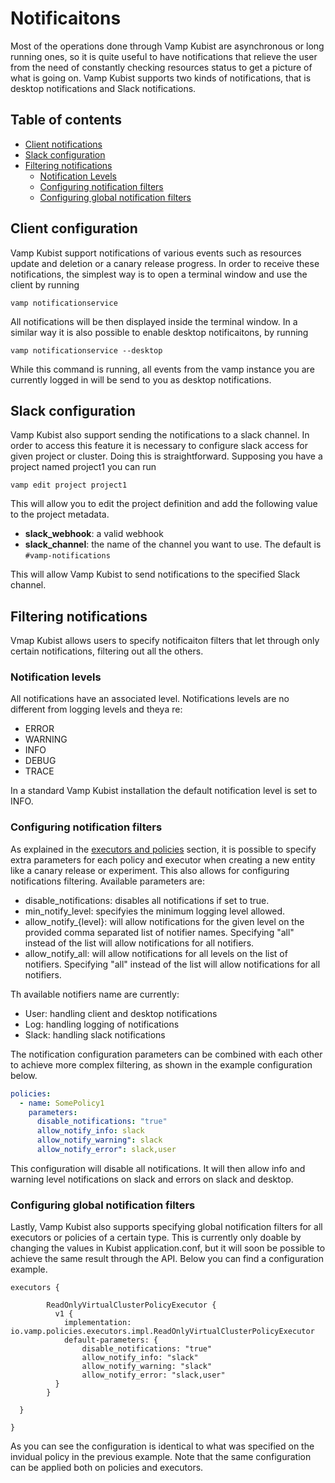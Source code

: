 # Notificaitons

Most of the operations done through Vamp Kubist are asynchronous or long running ones, so it is quite useful to have notifications that relieve the user from the need of constantly checking resources status to get a picture of what is going on.
Vamp Kubist supports two kinds of notifications, that is desktop notifications and Slack notifications.

## Table of contents

* [Client notifications](#client-notifications)
* [Slack configuration](#slack-configuration)
* [Filtering notifications](#filtering-notifications)
    * [Notification Levels](#notification-levels)
    * [Configuring notification filters](#configuring-notification-filters)
    * [Configuring global notification filters](#configuring-global-notification-filters)

## Client configuration

Vamp Kubist support notifications of various events such as resources update and deletion or a canary release progress.
In order to receive these notifications, the simplest way is to open a terminal window and use the client by running

```shell
vamp notificationservice
```

All notifications will be then displayed inside the terminal window.
In a similar way it is also possible to enable desktop notificaitons, by running

```shell
vamp notificationservice --desktop
```

While this command is running, all events from the vamp instance you are currently logged in will be send to you as desktop notifications.

## Slack configuration

Vamp Kubist also support sending the notifications to a slack channel.
In order to access this feature it is necessary to configure slack access for given project or cluster.
Doing this is straightforward.
Supposing you have a project named project1 you can run

```shell
vamp edit project project1
```

This will allow you to edit the project definition and add the following value to the project metadata.

- **slack_webhook**: a valid webhook
- **slack_channel**: the name of the channel you want to use. The default is `#vamp-notifications`

This will allow Vamp Kubist to send notifications to the specified Slack channel.

## Filtering notifications

Vmap Kubist allows users to specify notificaiton filters that let through only certain notifications, filtering out all the others.

### Notification levels

All notifications have an associated level.
Notifications levels are no different from logging levels and theya re:

- ERROR
- WARNING
- INFO
- DEBUG
- TRACE

In a standard Vamp Kubist installation the default notification level is set to  INFO.

### Configuring notification filters

As explained in the [executors and policies](EXECUTORS_AND_POLICIES.md) section, it is possible to specify extra parameters for each policy and executor when creating a new entity like a canary release or experiment.
This also allows for configuring notifications filtering.
Available parameters are:

- disable_notifications:    disables all notifications if set to true.
- min_notify_level:         specifyies the minimum logging level allowed. 
- allow_notify_{level}:     will allow notifications for the given level on the provided comma separated list of notifier names.
                            Specifying "all" instead of the list will allow notifications for all notifiers.
- allow_notify_all:         will allow notifications for all levels on the list of notifiers.
                            Specifying "all" instead of the list will allow notifications for all notifiers.


Th available notifiers name are currently:

- User:     handling client and desktop notifications
- Log:      handling logging of notifications
- Slack:    handling slack notifications

The notification configuration parameters can be combined with each other to achieve more complex filtering, as shown in the example configuration below.

```yaml
policies:
  - name: SomePolicy1
    parameters:
      disable_notifications: "true"
      allow_notify_info: slack
      allow_notify_warning": slack
      allow_notify_error": slack,user
```

This configuration will disable all notifications.
It will then allow info and warning level notifications on slack and errors on slack and desktop.


### Configuring global notification filters

Lastly, Vamp Kubist also supports specifying global notification filters for all executors or policies of a certain type.
This is currently only doable by changing the values in Kubist application.conf, but it will soon be possible to achieve the same result through the API.
Below you can find a configuration example.

```
executors {

        ReadOnlyVirtualClusterPolicyExecutor {
          v1 {
            implementation: io.vamp.policies.executors.impl.ReadOnlyVirtualClusterPolicyExecutor
            default-parameters: {
                disable_notifications: "true"
                allow_notify_info: "slack"
                allow_notify_warning: "slack"
                allow_notify_error: "slack,user"
          }
        }
      
  }

}
```

As you can see the configuration is identical to what was specified on the invidual policy in the previous example.
Note that the same configuration can be applied both on policies and executors.
